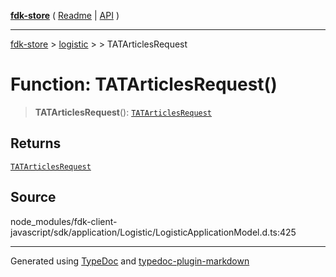 [**fdk-store**](../../../README.md) ( [Readme](../../../README.md) \| [API](../../../API.md) )

---

[fdk-store](../../../API.md) > [logistic](../../README.md) > [<internal>](../README.md) > TATArticlesRequest

# Function: TATArticlesRequest()

> **TATArticlesRequest**(): [`TATArticlesRequest`](../type-aliases/type-alias.TATArticlesRequest.md)

## Returns

[`TATArticlesRequest`](../type-aliases/type-alias.TATArticlesRequest.md)

## Source

node_modules/fdk-client-javascript/sdk/application/Logistic/LogisticApplicationModel.d.ts:425

---

Generated using [TypeDoc](https://typedoc.org/) and [typedoc-plugin-markdown](https://www.npmjs.com/package/typedoc-plugin-markdown)
